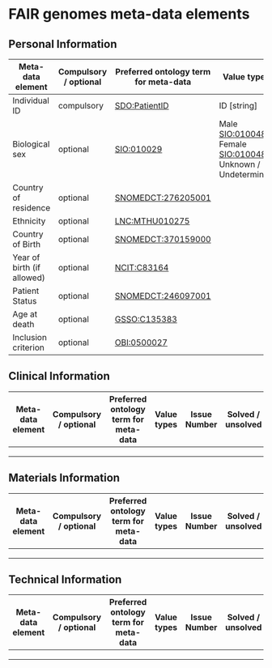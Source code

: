 # FAIR genomes meta-data elements 


## Personal Information

| Meta-data element          | Compulsory / optional | Preferred ontology term for meta-data                                                                                                                              | Value types | Issue Number | Solved / unsolved |
|----------------------------|-----------------------|--------------------------------------------------------------------------------------------------------------------------------------------------------------------|-------------|--------------|-------------------|
| Individual ID              | compulsory            | [SDO:PatientID](https://bioportal.bioontology.org/ontologies/SDO?p=classes&conceptid=http%3A%2F%2Fmimi.case.edu%2Fontologies%2F2009%2F1%2FSDO.owl%23PatientID)     |      ID [string]       |       [#3](https://github.com/fairgenomes/information/issues/3)       |                  |
| Biological sex             | optional              | [SIO:010029](http://semanticscience.org/resource/SIO_010029.rdf)|       Male [SIO:010048](http://semanticscience.org/resource/SIO_010048)  <br> Female [SIO:010048](http://semanticscience.org/resource/SIO_010048) <br> Unknown / Undetermined []()|   [#4](https://github.com/fairgenomes/information/issues/4)           |                   |
| Country of residence       | optional              | [SNOMEDCT:276205001](http://bioportal.bioontology.org/ontologies/SNOMEDCT?p=classes&conceptid=276205001)                                                           |             |              |                   |
| Ethnicity                  | optional              | [LNC:MTHU010275](https://bioportal.bioontology.org/ontologies/LOINC?p=classes&conceptid=http%3A%2F%2Fpurl.bioontology.org%2Fontology%2FLNC%2FMTHU010275)           |             |              |                   |
| Country of Birth           | optional              | [SNOMEDCT:370159000](http://bioportal.bioontology.org/ontologies/SNOMEDCT?p=classes&conceptid=370159000)                                                           |             |              |                   |
| Year of birth (if allowed) | optional              | [NCIT:C83164](https://bioportal.bioontology.org/ontologies/NCIT/?p=classes&conceptid=http%3A%2F%2Fncicb.nci.nih.gov%2Fxml%2Fowl%2FEVS%2FThesaurus.owl%23C83164)    |             |              |                   |
| Patient Status             | optional              | [SNOMEDCT:246097001](http://bioportal.bioontology.org/ontologies/SNOMEDCT?p=classes&conceptid=http%3A%2F%2Fpurl.bioontology.org%2Fontology%2FSNOMEDCT%2F246097001) |             |              |                   |
| Age at death               | optional              | [GSSO:C135383](https://bioportal.bioontology.org/ontologies/GSSO/?p=classes&conceptid=http%3A%2F%2Fncicb.nci.nih.gov%2Fxml%2Fowl%2FEVS%2FThesaurus.owl%23C135383)  |             |              |                   |
| Inclusion criterion        | optional              | [OBI:0500027](https://bioportal.bioontology.org/ontologies/OBI?p=classes&conceptid=http%3A%2F%2Fpurl.obolibrary.org%2Fobo%2FOBI_0500027)                           |             |              |                   |


## Clinical Information

| Meta-data element | Compulsory / optional | Preferred ontology term for meta-data | Value types | Issue Number | Solved / unsolved |
|-------------------|-----------------------|---------------------------------------|-------------|--------------|-------------------|
|                   |                       |                                       |             |              |                   |
|                   |                       |                                       |             |              |                   |
|                   |                       |                                       |             |              |                   |
## Materials Information

| Meta-data element | Compulsory / optional | Preferred ontology term for meta-data | Value types | Issue Number | Solved / unsolved |
|-------------------|-----------------------|---------------------------------------|-------------|--------------|-------------------|
|                   |                       |                                       |             |              |                   |
|                   |                       |                                       |             |              |                   |
|                   |                       |                                       |             |              |                   |
## Technical Information

| Meta-data element | Compulsory / optional | Preferred ontology term for meta-data | Value types | Issue Number | Solved / unsolved |
|-------------------|-----------------------|---------------------------------------|-------------|--------------|-------------------|
|                   |                       |                                       |             |              |                   |
|                   |                       |                                       |             |              |                   |
|                   |                       |                                       |             |              |                   |
